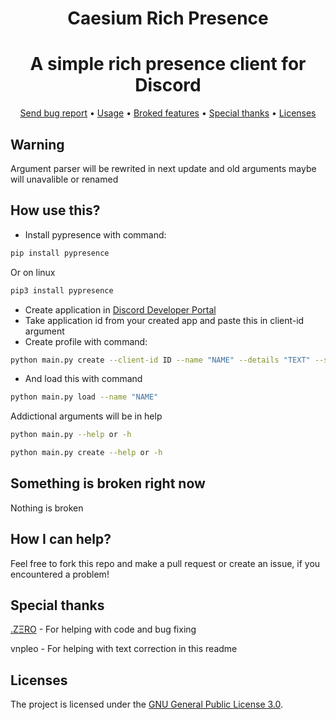 <div align="center">

# Caesium Rich Presence
</div>
<div align="center">

# A simple rich presence client for Discord
</div>

<div align="center">
    <a href="https://gitlab.com/OctoBanon/Caesium-Rich-Presence/-/issues">Send bug report</a>
    •
    <a href="https://gitlab.com/OctoBanon/Caesium-Rich-Presence#how-use-this">Usage</a>
    •
    <a href="https://gitlab.com/OctoBanon/Caesium-Rich-Presence#something-is-broken-right-now">Broked features</a>
    •
    <a href="https://gitlab.com/OctoBanon/Caesium-Rich-Presence#special-thanks">Special thanks</a>
    •
    <a href="https://gitlab.com/OctoBanon/Caesium-Rich-Presence#licenses">Licenses</a>
</div>


## Warning
Argument parser will be rewrited in next update and old arguments maybe will unavalible or renamed

## How use this?
- Install pypresence with command:
```bash
pip install pypresence
```

Or on linux
```bash
pip3 install pypresence
```

- Create application in [Discord Developer Portal](https://discord.com/developers/applications)
- Take application id from your created app and paste this in client-id argument
- Create profile with command:
```bash
python main.py create --client-id ID --name "NAME" --details "TEXT" --state "TEXT"
```
- And load this with command
```bash
python main.py load --name "NAME"
```
Addictional arguments will be in help
```bash
python main.py --help or -h
```
```bash
python main.py create --help or -h
```

## Something is broken right now
Nothing is broken

## How I can help?
Feel free to fork this repo and make a pull request or create an issue, if you encountered a problem!

## Special thanks
[.ZΞRO](https://gitlab.com/kostya-zero) - For helping with code and bug fixing

vnpleo - For helping with text correction in this readme

## Licenses
The project is licensed under the [GNU General Public License 3.0](https://gitlab.com/OctoBanon/Caesium-Rich-Presence/-/blob/main/LICENSE).
